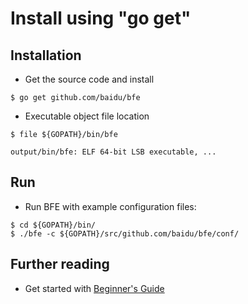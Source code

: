 # Install using "go get"

## Installation 
- Get the source code and install

```
$ go get github.com/baidu/bfe
```

- Executable object file location

```
$ file ${GOPATH}/bin/bfe

output/bin/bfe: ELF 64-bit LSB executable, ...
```

## Run
- Run BFE with example configuration files:

```
$ cd ${GOPATH}/bin/ 
$ ./bfe -c ${GOPATH}/src/github.com/baidu/bfe/conf/
```

## Further reading

- Get started with [Beginner's Guide](example/guide.md)

